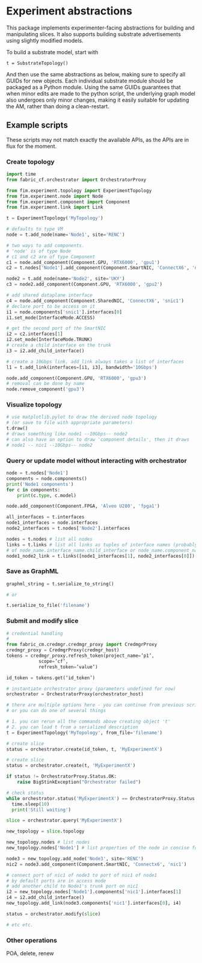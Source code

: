 # Experiment abstractions

This package implements experimenter-facing abstractions for building and manipulating slices.
It also supports building substrate advertisements using slightly modified models.

To build a substrate model, start with
```
t = SubstrateTopology()
```
And then use the same abstractions as below, making sure to specify all GUIDs for new objects. 
Each individual substrate module should be packaged as a Python module. Using the same GUIDs
guarantees that when minor edits are made to the python script, the underlying graph model
also undergoes only minor changes, making it easily suitable for updating the AM, rather than 
doing a clean-restart.

## Example scripts

These scripts may not match exactly the available APIs, as the APIs are in flux for the 
moment.

### Create topology
```python
import time
from fabric_cf.orchestrator import OrchestratorProxy 

from fim.experiment.topology import ExperimentTopology
from fim.experiment.node import Node
from fim.experiment.component import Component
from fim.experiment.link import Link

t = ExperimentTopology('MyTopology')

# defaults to type VM
node = t.add_node(name='Node1', site='RENC')

# two ways to add components. 
# 'node' is of type Node
# c1 and c2 are of type Component
c1 = node.add_component(Component.GPU, 'RTX6000', 'gpu1')
c2 = t.nodes['Node1'].add_component(Component.SmartNIC, 'ConnectX6', 'nic1')

node2 = t.add_node(name='Node2', site='UKY')
c3 = node2.add_component(Component.GPU, 'RTX6000', 'gpu2')

# add shared dataplane interface
c4 = node.add_component(Component.SharedNIC, 'ConnectX6', 'snic1')
# declare port to be access on it
i1 = node.components['snic1'].interfaces[0]
i1.set_mode(InterfaceMode.ACCESS)

# get the second port of the SmartNIC
i2 = c2.interfaces[1]
i2.set_mode(InterfaceMode.TRUNK)
# create a child interface on the trunk
i3 = i2.add_child_interface()

# create a 10Gbps link. add_link always takes a list of interfaces
l1 = t.add_link(interfaces=[i1, i3], bandwidth='10Gbps')

node.add_component(Component.GPU, 'RTX6000', 'gpu3')
# removal can be done by name
node.remove_component('gpu3')
```
### Visualize topology
```python
# use matplotlib.pylot to draw the derived node topology
# (or save to file with appropriate parameters) 
t.draw()
# draws something like node1 --10Gbps-- node2 
# can also have an option to draw 'component details', then it draws
# node1 -- nic1 --10Gbps-- node2 
```
### Query or update model without interacting with orchestrator
```python
node = t.nodes['Node1']
components = node.components()
print('Node1 components')
for c in components:
    print(c.type, c.model)

node.add_component(Component.FPGA, 'Alveo U280', 'fpga1')

all_interfaces = t.interfaces
node1_interfaces = node.interfaces
node2_interfaces = t.nodes['Node2'].interfaces

nodes = t.nodes # list all nodes
links = t.links # list all links as tuples of interface names (probably concatenations
# of node_name.interface_name.child_interface or node_name.component_name.interface_name)
node1_node2_link = t.links([node1_interfaces[1], node2_interfaces[0]])
```
### Save as GraphML
```python
graphml_string = t.serialize_to_string()

# or 

t.serialize_to_file('filename')
```

### Submit and modify slice
```python
# credential handling
# 
from fabric_cm.credmgr.credmgr_proxy import CredmgrProxy
credmgr_proxy = CredmgrProxy(credmgr_host)
tokens = credmgr_proxy.refresh_token(project_name=’p1’, 
            scope=’cf’, 
            refresh_token=’value’)

id_token = tokens.get(‘id_token’)

# instantiate orchestrator proxy (parameters undefined for now)
orchestrator = OrchestratorProxy(orchestrator_host)

# there are multiple options here - you can continue from previous script
# or you can do one of several things

# 1. you can rerun all the commands above creating object 't'
# 2. you can load t from a serialized description
t = ExperimentTopology('MyTopology', from_file='filename')

# create slice
status = orchestrator.create(id_token, t, 'MyExperimentX')

# create slice
status = orchestrator.create(t, 'MyExperimentX')

if status != OrchestratorProxy.Status.OK:
    raise BigStinkException("Orchestrator failed")

# check status
while orchestrator.status('MyExperimentX') == OrchestratorProxy.Status.Waiting:
  time.sleep(10)
  print('Still waiting')

slice = orchestrator.query('MyExperimentX')

new_topology = slice.topology

new_topology.nodes # list nodes
new_topology.nodes['Node1'] # list properties of the node in concise form

node3 = new_topology.add_node('Node3', site='RENC')
nic2 = node3.add_component(Component.SmartNIC, 'Connectx6', 'nic1')

# connect port of nic1 of node3 to port of nic1 of node1
# by default ports are in access mode
# add another child to Node1's trunk port on nic1
i2 = new_topology.nodes['Node1'].components['nic1'].interfaces[1]
i4 = i2.add_child_interface()
new_topology.add_link(node3.components['nic1'].interfaces[0], i4)

status = orchestrator.modify(slice)

# etc etc.
```
### Other operations 
POA, delete, renew